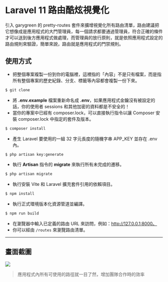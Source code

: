 # Laravel 11 路由酷炫視覺化

引入 garygreen 的 pretty-routes 套件來擴增視覺化所有路由清單，路由建議把它想像成是應用程式的大門管理員，每一個請求都要通過管理員，符合正確的條件才可以送到後方應用程式做處理，而管理員的放行原則，就是依照應用程式設定的路由規則來驗證，簡單來說，路由就是應用程式的門禁規則。

## 使用方式
- 把整個專案複製一份到你的電腦裡，這裡指的「內容」不是只有檔案，而是指所有整個專案的歷史紀錄、分支、標籤等內容都會複製一份下來。
```sh
$ git clone
```
- 將 __.env.example__ 檔案重新命名成 __.env__，如果應用程式金鑰沒有被設定的話，你的使用者 sessions 和其他加密的資料都是不安全的！
- 當你的專案中已經有 composer.lock，可以直接執行指令以讓 Composer 安裝 composer.lock 中指定的套件及版本。
```sh
$ composer install
```
- 產生 Laravel 要使用的一組 32 字元長度的隨機字串 APP_KEY 並存在 .env 內。
```sh
$ php artisan key:generate
```
- 執行 __Artisan__ 指令的 __migrate__ 來執行所有未完成的遷移。
```sh
$ php artisan migrate
```
- 執行安裝 Vite 和 Laravel 擴充套件引用的依賴項目。
```sh
$ npm install
```
- 執行正式環境版本化資源管道並編譯。
```sh
$ npm run build
```
- 在瀏覽器中輸入已定義的路由 URL 來訪問，例如：http://127.0.0.1:8000。
- 你可以經由 `/routes` 來瀏覽路由清單。

----

## 畫面截圖
![](https://i.imgur.com/1NRm8u0.png)
> 應用程式內所有可使用的路徑就一目了然，增加團隊合作時的效率
